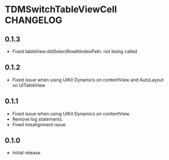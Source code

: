 # TDMSwitchTableViewCell CHANGELOG

## 0.1.3
- Fixed tableView:didSelectRowAtIndexPath: not being called

## 0.1.2
- Fixed issue when using UIKit Dynamics on contentView and AutoLayout on UITableView

## 0.1.1

- Fixed issue when using UIKit Dynamics on contentView.
- Remove log statements.
- Fixed misalignment issue.

## 0.1.0

- Initial release.
